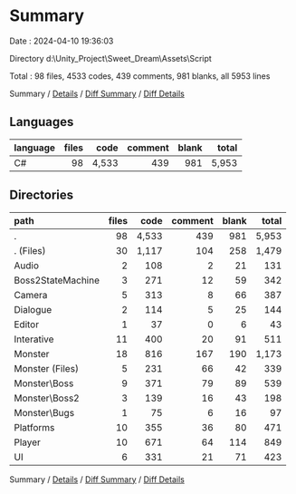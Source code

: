 # Summary

Date : 2024-04-10 19:36:03

Directory d:\\Unity_Project\\Sweet_Dream\\Assets\\Script

Total : 98 files,  4533 codes, 439 comments, 981 blanks, all 5953 lines

Summary / [Details](details.md) / [Diff Summary](diff.md) / [Diff Details](diff-details.md)

## Languages
| language | files | code | comment | blank | total |
| :--- | ---: | ---: | ---: | ---: | ---: |
| C# | 98 | 4,533 | 439 | 981 | 5,953 |

## Directories
| path | files | code | comment | blank | total |
| :--- | ---: | ---: | ---: | ---: | ---: |
| . | 98 | 4,533 | 439 | 981 | 5,953 |
| . (Files) | 30 | 1,117 | 104 | 258 | 1,479 |
| Audio | 2 | 108 | 2 | 21 | 131 |
| Boss2StateMachine | 3 | 271 | 12 | 59 | 342 |
| Camera | 5 | 313 | 8 | 66 | 387 |
| Dialogue | 2 | 114 | 5 | 25 | 144 |
| Editor | 1 | 37 | 0 | 6 | 43 |
| Interative | 11 | 400 | 20 | 91 | 511 |
| Monster | 18 | 816 | 167 | 190 | 1,173 |
| Monster (Files) | 5 | 231 | 66 | 42 | 339 |
| Monster\\Boss | 9 | 371 | 79 | 89 | 539 |
| Monster\\Boss2 | 3 | 139 | 16 | 43 | 198 |
| Monster\\Bugs | 1 | 75 | 6 | 16 | 97 |
| Platforms | 10 | 355 | 36 | 80 | 471 |
| Player | 10 | 671 | 64 | 114 | 849 |
| UI | 6 | 331 | 21 | 71 | 423 |

Summary / [Details](details.md) / [Diff Summary](diff.md) / [Diff Details](diff-details.md)